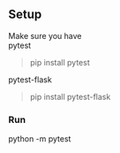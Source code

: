 ## Setup ##

Make sure you have  
 pytest  
   > pip install pytest  


 pytest-flask  
   > pip install pytest-flask

### Run ###

python -m pytest
